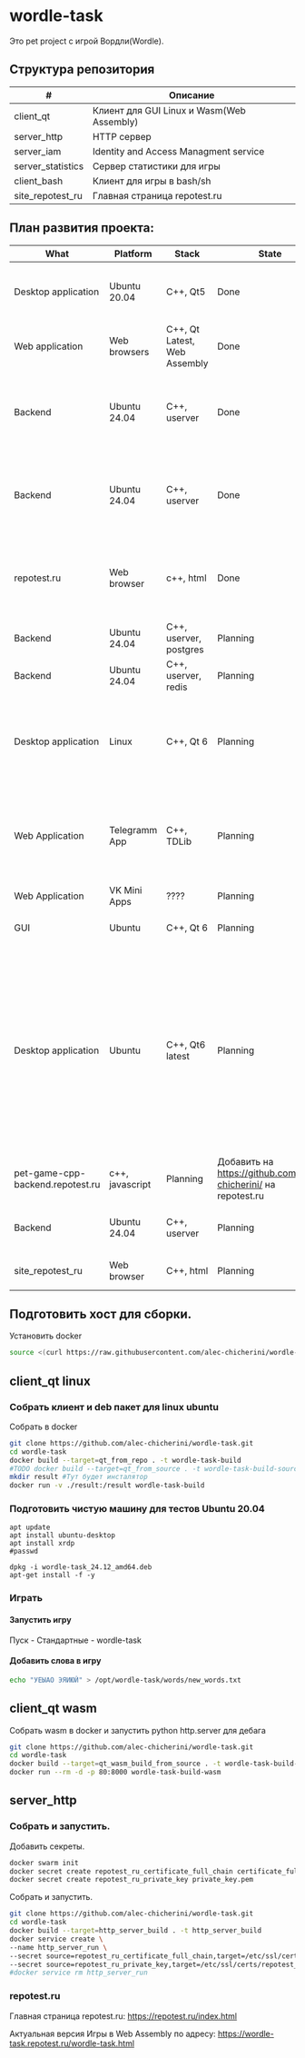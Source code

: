 # wordle-task
Это pet project с игрой Вордли(Wordle).

<!--Структура репозитория-->
## Структура репозитория
| # | Описание |
|-|-|
|client_qt|Клиент для GUI Linux и Wasm(Web Assembly)|
|server_http|HTTP сервер|
|server_iam|Identity and Access Managment service|
|server_statistics|Сервер статистики для игры|
|client_bash|Клиент для игры в bash/sh|
|site_repotest_ru|Главная страница repotest.ru|

<!--План развития проекта-->
## План развития проекта:
| What | Platform | Stack | State | Comment |
|-|-|-|-|-|
|Desktop application|Ubuntu 20.04|C++, Qt5|Done|client_qt Собирается в Ubuntu 20.04. Работает в Ubuntu 20.04|
|Web application|Web browsers|C++, Qt Latest, Web Assembly|Done|client_qt для Web Assembly, работает в Google Chrome|
|Backend|Ubuntu 24.04|C++, userver|Done|server_http для запуска клиента в wasm в поддомене www.wordle-task.repotest.ru.|
|Backend|Ubuntu 24.04|C++, userver|Done|Добавить tls https, чтобы каждый сервер в handler-subdomain-static подписывался. |
|repotest.ru|Web browser|c++, html|Done|Сделать главную страницу для repotest.ru со ссылками на мои проекты в github|
|Backend|Ubuntu 24.04|C++, userver, postgres|Planning|IAM Service|
|Backend|Ubuntu 24.04|C++, userver, redis|Planning|Сервер статистики|
|Desktop application|Linux|C++, Qt 6|Planning|Сделать консольную версию. Чтобы всё работало в bash с минимальным интерфейсом вроде dialog.|
|Web Application|Telegramm App|C++, TDLib|Planning|Можно поиграть в официальных приложениях Telegramm Desktop и Telegramm Android|
|Web Application|VK Mini Apps|????|Planning|Можно поиграть в VK|
|GUI|Ubuntu|C++, Qt 6|Planning|Использовать Qt Virtual Keyboard|
|Desktop application|Ubuntu|C++, Qt6 latest|Planning|Сделать новый таргет сборки в Docker где Qt latest, сборка на ubuntu:25.04. Qt собирается из latest исходников или из репозитория. Сборка статическая где всё вкомпилено в бинарник и Qt и системные либы. |
|pet-game-cpp-backend.repotest.ru|c++, javascript|Planning|Добавить на https://github.com/alec-chicherini/ на repotest.ru|
|Backend|Ubuntu 24.04|C++, userver|Planning|server_http вынести в отдельный проект|
|site_repotest_ru|Web browser|C++, html|Planning| вынести в отдельный проект|

<!--Подготовить хост-->
## Подготовить хост для сборки.

Установить docker 
```bash
source <(curl https://raw.githubusercontent.com/alec-chicherini/wordle-task/refs/heads/main/scripts/install_docker.sh)
```

<!--Собрать клиент и deb пакет для linux-->
## client_qt linux
### Собрать клиент и deb пакет для linux ubuntu
Собрать в docker
```bash
git clone https://github.com/alec-chicherini/wordle-task.git
cd wordle-task
docker build --target=qt_from_repo . -t wordle-task-build
#TODO docker build --target=qt_from_source . -t wordle-task-build-source #другая опция собрать Qt из исходников.
mkdir result #Тут будет инсталятор 
docker run -v ./result:/result wordle-task-build
```

### Подготовить чистую машину для тестов Ubuntu 20.04
```
apt update
apt install ubuntu-desktop
apt install xrdp
#passwd

dpkg -i wordle-task_24.12_amd64.deb
apt-get install -f -y
```

### Играть
#### Запустить игру
Пуск - Стандартные - wordle-task
 
#### Добавить слова в игру
```bash
echo "УЕЫАО ЭЯИЮЙ" > /opt/wordle-task/words/new_words.txt
``` 

<!--Собрать клиент wasm и запустить для дебага-->
## client_qt wasm
Собрать wasm в docker и запустить python http.server для дебага
```bash
git clone https://github.com/alec-chicherini/wordle-task.git
cd wordle-task
docker build --target=qt_wasm_build_from_source . -t wordle-task-build-wasm
docker run --rm -d -p 80:8000 wordle-task-build-wasm
```

<!--Собрать и запустить http сервер и добавить в него wasm подпроект-->
## server_http
### Собрать и запустить.
Добавить секреты.
```bash
docker swarm init
docker secret create repotest_ru_certificate_full_chain certificate_full_chain.pem
docker secret create repotest_ru_private_key private_key.pem
```
Собрать и запустить.
```bash
git clone https://github.com/alec-chicherini/wordle-task.git
cd wordle-task
docker build --target=http_server_build . -t http_server_build
docker service create \
--name http_server_run \
--secret source=repotest_ru_certificate_full_chain,target=/etc/ssl/certs/repotest_ru_certificate_full_chain.pem,mode=0400 \
--secret source=repotest_ru_private_key,target=/etc/ssl/certs/repotest_ru_private_key.pem,mode=0400 -p 443:8080 http_server_build
#docker service rm http_server_run
```

### repotest.ru
Главная страница repotest.ru:
https://repotest.ru/index.html 

Актуальная версия Игры в Web Assembly по адресу:
https://wordle-task.repotest.ru/wordle-task.html 